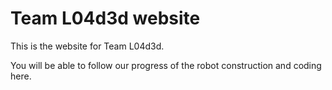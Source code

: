 # Team L04d3d website

This is the website for Team L04d3d.

You will be able to follow our progress of the robot construction and coding here.
